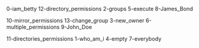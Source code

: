 0-iam_betty                 12-directory_permissions  2-groups     5-execute               8-James_Bond                   

10-mirror_permissions       13-change_group           3-new_owner  6-multiple_permissions  9-John_Doe                     

11-directories_permissions  1-who_am_i                4-empty      7-everybody 
